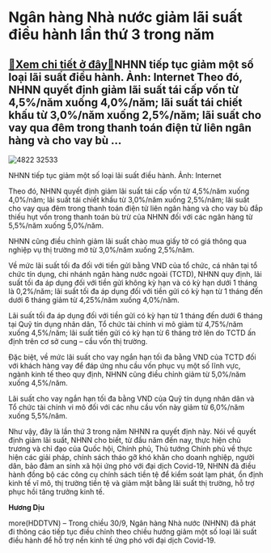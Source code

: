 Ngân hàng Nhà nước giảm lãi suất điều hành lần thứ 3 trong năm
==============================================================

[:gift:Xem chi tiết ở đây:gift:](https://hddtvn.com/ngan-hang-nha-nuoc-giam-lai-suat-dieu-hanh-lan-thu-3-trong-nam/)NHNN tiếp tục giảm một số loại lãi suất điều hành. Ảnh: Internet Theo đó, NHNN quyết định giảm lãi suất tái cấp vốn từ 4,5%/năm xuống 4,0%/năm; lãi suất tái chiết khấu từ 3,0%/năm xuống 2,5%/năm; lãi suất cho vay qua đêm trong thanh toán điện tử liên ngân hàng và cho vay bù …
------------------------------------------------------------------------------------------------------------------------------------------------------------------------------------------------------------------------------------------------------------------------------------





![4822 32533](https://haiquanonline.com.vn/stores/news_dataimages/diulth/092020/30/15/in_article/4822_32533.png?rt=20200930182400 "NHNN tiếp tục giảm một số loại lãi suất điều hành. Ảnh: Internet")


NHNN tiếp tục giảm một số loại lãi suất điều hành. Ảnh: Internet



Theo đó, NHNN quyết định giảm lãi suất tái cấp vốn từ 4,5%/năm xuống 4,0%/năm; lãi suất tái chiết khấu từ 3,0%/năm xuống 2,5%/năm; lãi suất cho vay qua đêm trong thanh toán điện tử liên ngân hàng và cho vay bù đắp thiếu hụt vốn trong thanh toán bù trừ của NHNN đối với các ngân hàng từ 5,5%/năm xuống 5,0%/năm.


NHNN cũng điều chỉnh giảm lãi suất chào mua giấy tờ có giá thông qua nghiệp vụ thị trường mở từ 3,0%/năm xuống 2,5%/năm.


Về mức lãi suất tối đa đối với tiền gửi bằng VND của tổ chức, cá nhân tại tổ chức tín dụng, chi nhánh ngân hàng nước ngoài (TCTD), NHNN quy định, lãi suất tối đa áp dụng đối với tiền gửi không kỳ hạn và có kỳ hạn dưới 1 tháng là 0,2%/năm; lãi suất tối đa áp dụng đối với tiền gửi có kỳ hạn từ 1 tháng đến dưới 6 tháng giảm từ 4,25%/năm xuống 4,0%/năm.


Lãi suất tối đa áp dụng đối với tiền gửi có kỳ hạn từ 1 tháng đến dưới 6 tháng tại Quỹ tín dụng nhân dân, Tổ chức tài chính vi mô giảm từ 4,75%/năm xuống 4,5%/năm; lãi suất tiền gửi có kỳ hạn từ 6 tháng trở lên do TCTD ấn định trên cơ sở cung – cầu vốn thị trường.


Đặc biệt, về mức lãi suất cho vay ngắn hạn tối đa bằng VND của TCTD đối với khách hàng vay để đáp ứng nhu cầu vốn phục vụ một số lĩnh vực, ngành kinh tế theo quy định, NHNN cũng điều chỉnh giảm từ 5,0%/năm xuống 4,5%/năm.


Lãi suất cho vay ngắn hạn tối đa bằng VND của Quỹ tín dụng nhân dân và Tổ chức tài chính vi mô đối với các nhu cầu vốn này giảm từ 6,0%/năm xuống 5,5%/năm.


Như vậy, đây là lần thứ 3 trong năm NHNN ra quyết định này. Nói về quyết định giảm lãi suất, NHNN cho biết, từ đầu năm đến nay, thực hiện chủ trương và chỉ đạo của Quốc hội, Chính phủ, Thủ tướng Chính phủ về thực hiện các giải pháp, chính sách tháo gỡ khó khăn cho doanh nghiệp, người dân, bảo đảm an sinh xã hội ứng phó với đại dịch Covid-19, NHNN đã điều hành đồng bộ các công cụ chính sách tiền tệ để kiểm soát lạm phát, ổn định kinh tế vĩ mô, thị trường tiền tệ và giảm mặt bằng lãi suất thị trường, hỗ trợ phục hồi tăng trưởng kinh tế.




**Hương Dịu**



more(HDDTVN) – Trong chiều 30/9, Ngân hàng Nhà nước (NHNN) đã phát đi thông cáo tiếp tục điều chỉnh theo chiều hướng giảm một số loại lãi suất điều hành để hỗ trợ nền kinh tế ứng phó với đại dịch Covid-19.


